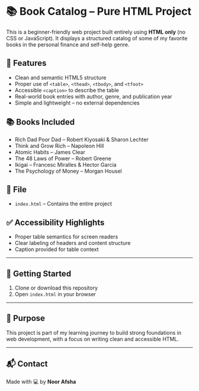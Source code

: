 # 📚 Book Catalog – Pure HTML Project

This is a beginner-friendly web project built entirely using **HTML only** (no CSS or JavaScript). It displays a structured catalog of some of my favorite books in the personal finance and self-help genre.

## 🔧 Features

- Clean and semantic HTML5 structure
- Proper use of `<table>`, `<thead>`, `<tbody>`, and `<tfoot>`
- Accessible `<caption>` to describe the table
- Real-world book entries with author, genre, and publication year
- Simple and lightweight – no external dependencies

## 📚 Books Included

- Rich Dad Poor Dad – Robert Kiyosaki & Sharon Lechter
- Think and Grow Rich – Napoleon Hill
- Atomic Habits – James Clear
- The 48 Laws of Power – Robert Greene
- Ikigai – Francesc Miralles & Hector Garcia
- The Psychology of Money – Morgan Housel

## 📁 File

- `index.html` – Contains the entire project

## ✅ Accessibility Highlights

- Proper table semantics for screen readers
- Clear labeling of headers and content structure
- Caption provided for table context

---

## 📌 Getting Started

1. Clone or download this repository
2. Open `index.html` in your browser

---

## 🧠 Purpose

This project is part of my learning journey to build strong foundations in web development, with a focus on writing clean and accessible HTML.

---

## 📬 Contact

Made with 💻 by **Noor Afsha**  

